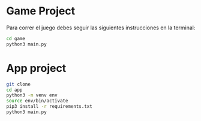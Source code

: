 # Game Project

Para correr el juego debes seguir las siguientes instrucciones en la terminal:

```sh
cd game 
python3 main.py
```


# App project
```sh
git clone
cd app
python3 -m venv env
source env/bin/activate
pip3 install -r requirements.txt
python3 main.py
```